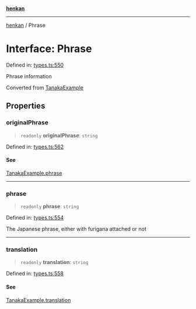 [**henkan**](../README.md)

***

[henkan](../README.md) / Phrase

# Interface: Phrase

Defined in: [types.ts:550](https://github.com/Ronokof/Henkan/blob/2ebb5bac1977f3a31819e77efebc48d02b0a7059/src/types.ts#L550)

Phrase information

Converted from [TanakaExample](TanakaExample.md)

## Properties

### originalPhrase

> `readonly` **originalPhrase**: `string`

Defined in: [types.ts:562](https://github.com/Ronokof/Henkan/blob/2ebb5bac1977f3a31819e77efebc48d02b0a7059/src/types.ts#L562)

#### See

[TanakaExample.phrase](TanakaExample.md#phrase)

***

### phrase

> `readonly` **phrase**: `string`

Defined in: [types.ts:554](https://github.com/Ronokof/Henkan/blob/2ebb5bac1977f3a31819e77efebc48d02b0a7059/src/types.ts#L554)

The Japanese phrase, either with furigana attached or not

***

### translation

> `readonly` **translation**: `string`

Defined in: [types.ts:558](https://github.com/Ronokof/Henkan/blob/2ebb5bac1977f3a31819e77efebc48d02b0a7059/src/types.ts#L558)

#### See

[TanakaExample.translation](TanakaExample.md#translation)
